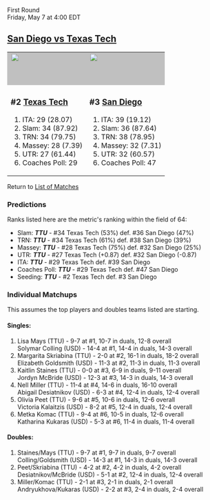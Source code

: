 First Round  
Friday, May 7 at 4:00 EDT
## [San Diego vs Texas Tech](https://www.ncaa.com/game/5833661) 

<table>  
<tr><td style="background-color: silver !important;"><a href="../index.md"><a href="../index.md"><img src="https://www.ncaa.com/sites/default/files/images/logos/schools/t/texas-tech.70.png" width="70" height="70" /></a></a></td><td style="background-color: silver !important;"><a href="../index.md"><a href="../index.md"><img src="https://www.ncaa.com/sites/default/files/images/logos/schools/s/san-diego.70.png" width="70" height="70" /></a></a></td></tr>
<tr><td>  

<h3>#2 <a href="../index.md">Texas Tech</a></h3>  

<ol>  
<li>ITA: 29 (28.07)</li>  
<li>Slam: 34 (87.92)</li>  
<li>TRN: 34 (79.75)</li>  
<li>Massey: 28 (7.39)</li>  
<li>UTR: 27 (61.44)</li>  
<li>Coaches Poll: 29</li>  
</ol>  

</td><td>  

<h3>#3 <a href="../index.md">San Diego</a></h3>  

<ol>  
<li>ITA: 39 (19.12)</li>  
<li>Slam: 36 (87.64)</li>  
<li>TRN: 38 (78.95)</li>  
<li>Massey: 32 (7.31)</li>  
<li>UTR: 32 (60.57)</li>  
<li>Coaches Poll: 47</li>  
</ol>  

</td></tr></table>  

Return to [List of Matches](../index.md)  

### Predictions  

Ranks listed here are the metric's ranking within the field of 64:  
- Slam: ***TTU*** - #34 Texas Tech (53%) def. #36 San Diego (47%)  
- TRN: ***TTU*** - #34 Texas Tech (61%) def. #38 San Diego (39%)  
- Massey: ***TTU*** - #28 Texas Tech (75%) def. #32 San Diego (25%)  
- UTR: ***TTU*** - #27 Texas Tech (+0.87) def. #32 San Diego (-0.87)  
- ITA: ***TTU*** - #29 Texas Tech def. #39 San Diego  
- Coaches Poll: ***TTU*** - #29 Texas Tech def. #47 San Diego  
- Seeding: ***TTU*** - #2 Texas Tech def. #3 San Diego  

### Individual Matchups  

This assumes the top players and doubles teams listed are starting.  

#### Singles:  
1. Lisa Mays (TTU) - 9-7 at #1, 10-7 in duals, 12-8 overall  
   Solymar Colling (USD) - 14-4 at #1, 14-4 in duals, 14-3 overall
2. Margarita Skriabina (TTU) - 2-0 at #2, 16-1 in duals, 18-2 overall  
   Elizabeth Goldsmith (USD) - 11-3 at #2, 11-3 in duals, 11-3 overall
3. Kaitlin Staines (TTU) - 0-0 at #3, 6-9 in duals, 9-11 overall  
   Jordyn McBride (USD) - 12-3 at #3, 14-3 in duals, 14-3 overall
4. Nell Miller (TTU) - 11-4 at #4, 14-6 in duals, 16-10 overall  
   Abigail Desiatnikov (USD) - 6-3 at #4, 12-4 in duals, 12-4 overall
5. Olivia Peet (TTU) - 9-6 at #5, 10-6 in duals, 12-6 overall  
   Victoria Kalaitzis (USD) - 8-2 at #5, 12-4 in duals, 12-4 overall
6. Metka Komac (TTU) - 9-4 at #6, 10-5 in duals, 12-6 overall  
   Katharina Kukaras (USD) - 5-3 at #6, 11-4 in duals, 11-4 overall

#### Doubles:  
1. Staines/Mays (TTU) - 9-7 at #1, 9-7 in duals, 9-7 overall  
   Colling/Goldsmith (USD) - 14-3 at #1, 14-3 in duals, 14-3 overall
2. Peet/Skriabina (TTU) - 4-2 at #2, 4-2 in duals, 4-2 overall  
   Desiatnikov/McBride (USD) - 5-1 at #2, 12-4 in duals, 12-4 overall
3. Miller/Komac (TTU) - 2-1 at #3, 2-1 in duals, 2-1 overall  
   Andryukhova/Kukaras (USD) - 2-2 at #3, 2-4 in duals, 2-4 overall